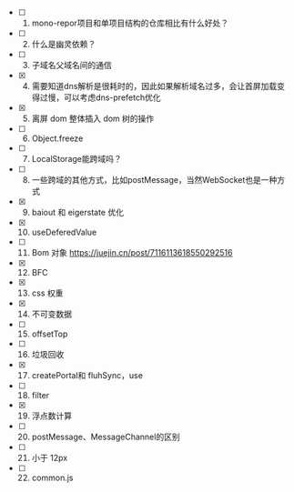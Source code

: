 - [ ] 1. mono-repor项目和单项目结构的仓库相比有什么好处？
- [ ] 2. 什么是幽灵依赖？
- [ ] 3. 子域名父域名间的通信
- [x] 4. 需要知道dns解析是很耗时的，因此如果解析域名过多，会让首屏加载变得过慢，可以考虑dns-prefetch优化
- [x] 5. 离屏 dom 整体插入 dom 树的操作
- [ ] 6. Object.freeze
- [ ] 7. LocalStorage能跨域吗？
- [ ] 8. 一些跨域的其他方式，比如postMessage，当然WebSocket也是一种方式
- [x] 9. baiout 和 eigerstate 优化
- [x] 10. useDeferedValue
- [ ] 11. Bom 对象 https://juejin.cn/post/7116113618550292516
- [x] 12. BFC
- [x] 13. css 权重
- [x] 14. 不可变数据
- [ ] 15. offsetTop
- [ ] 16. 垃圾回收
- [x] 17. createPortal和 fluhSync，use
- [ ] 18. filter
- [x] 19. 浮点数计算
- [ ] 20. postMessage、MessageChannel的区别
- [ ] 21. 小于 12px
- [ ] 22. common.js